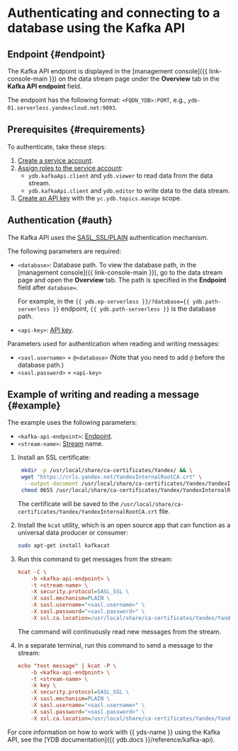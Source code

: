 # Authenticating and connecting to a database using the Kafka API

## Endpoint {#endpoint}

The Kafka API endpoint is displayed in the [management console]({{ link-console-main }}) on the data stream page under the **Overview** tab in the **Kafka API endpoint** field.

The endpoint has the following format: `<FQDN_YDB>:PORT`, e.g., `ydb-01.serverless.yandexcloud.net:9093`.

## Prerequisites {#requirements}

To authenticate, take these steps:

1. [Create a service account](../../iam/operations/sa/create).
1. [Assign roles to the service account](../../iam/operations/sa/assign-role-for-sa):
   * `ydb.kafkaApi.client` and `ydb.viewer` to read data from the data stream.
   * `ydb.kafkaApi.client` and `ydb.editor` to write data to the data stream.
1. [Create an API key](../../iam/operations/api-key/create) with the `yc.ydb.topics.manage` scope.


## Authentication {#auth}

The Kafka API uses the [SASL_SSL/PLAIN](https://docs.confluent.io/platform/current/kafka/authentication_sasl/authentication_sasl_plain.html#kafka-sasl-auth-plain) authentication mechanism.

The following parameters are required:

* `<database>`: Database path. To view the database path, in the [management console]({{ link-console-main }}), go to the data stream page and open the **Overview** tab. The path is specified in the **Endpoint** field after `database=`.

    For example, in the `{{ ydb.ep-serverless }}/?database={{ ydb.path-serverless }}` endpoint, `{{ ydb.path-serverless }}` is the database path.

* `<api-key>`: [API key](../../iam/concepts/authorization/api-key).

Parameters used for authentication when reading and writing messages:

* `<sasl.username>` = `@<database>` (Note that you need to add `@` before the database path.)
* `<sasl.password>` = `<api-key>`

## Example of writing and reading a message {#example}

The example uses the following parameters:

 * `<kafka-api-endpoint>`: [Endpoint](#endpoint).
 * `<stream-name>`: [Stream](../concepts/glossary.md#stream-concepts) name.

1. Install an SSL certificate:

   ```bash
    mkdir -p /usr/local/share/ca-certificates/Yandex/ && \
    wget "https://crls.yandex.net/YandexInternalRootCA.crt" \
     --output-document /usr/local/share/ca-certificates/Yandex/YandexInternalRootCA.crt && \
    chmod 0655 /usr/local/share/ca-certificates/Yandex/YandexInternalRootCA.crt
   ```

   The certificate will be saved to the `/usr/local/share/ca-certificates/Yandex/YandexInternalRootCA.crt` file.

1. Install the `kcat` utility, which is an open source app that can function as a universal data producer or consumer:

   ```bash
   sudo apt-get install kafkacat
   ```

1. Run this command to get messages from the stream:

    ```ini
    kcat -C \
        -b <kafka-api-endpoint> \
        -t <stream-name> \
        -X security.protocol=SASL_SSL \
        -X sasl.mechanism=PLAIN \
        -X sasl.username="<sasl.username>" \
        -X sasl.password="<sasl.password>" \
        -X ssl.ca.location=/usr/local/share/ca-certificates/Yandex/YandexInternalRootCA.crt -Z
    ```

    The command will continuously read new messages from the stream.

1. In a separate terminal, run this command to send a message to the stream:

    ```ini
    echo "test message" | kcat -P \
        -b <kafka-api-endpoint> \
        -t <stream-name> \
        -k key \
        -X security.protocol=SASL_SSL \
        -X sasl.mechanism=PLAIN \
        -X sasl.username="<sasl.username>" \
        -X sasl.password="<sasl.password>" \
        -X ssl.ca.location=/usr/local/share/ca-certificates/Yandex/YandexInternalRootCA.crt -Z
    ```

For core information on how to work with {{ yds-name }} using the Kafka API, see the [YDB documentation]({{ ydb.docs }}/reference/kafka-api).
